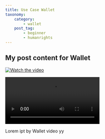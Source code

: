 ```yaml
---
title: Use Case Wallet
taxonomy:
    category:
        - wallet
    post_tag:
        - beginner
        - humanrights
---
```


## My post content for Wallet

[![Watch the video](https://img.youtube.com/vi/nTQUwghvy5Q/default.jpg)](https://youtu.be/nTQUwghvy5Q)

<video src="https://user-images.githubusercontent.com/26307798/153440330-285c83af-3d50-46a3-97b4-ccdd9e30bd9c.mov" type="video/mov" controls playsinline webkit-playsinline>

</video>

Lorem ipt by Wallet video yy

